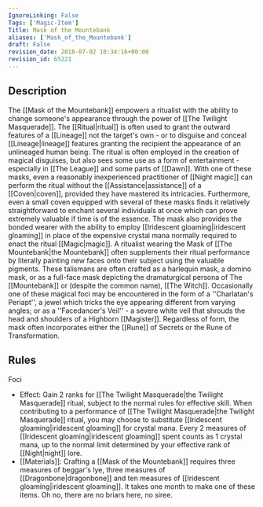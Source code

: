 ```yaml
---
IgnoreLinking: False
Tags: ['Magic-Item']
Title: Mask of the Mountebank
aliases: ['Mask_of_the_Mountebank']
draft: False
revision_date: 2018-07-02 10:34:16+00:00
revision_id: 65221
---
```


## Description
The [[Mask of the Mountebank]] empowers a ritualist with the ability to change someone's appearance through the power of [[The Twilight Masquerade]]. The [[Ritual|ritual]] is often used to grant the outward features of a [[Lineage]] not the target's own - or to disguise and conceal [[Lineage|lineage]] features granting the recipient the appearance of an unlineaged human being. The ritual is often employed in the creation of magical disguises, but also sees some use as a form of entertainment - especially in [[The League]] and some parts of [[Dawn]].
With one of these masks, even a reasonably inexperienced practitioner of [[Night magic]] can perform the ritual without the [[Assistance|assistance]] of a [[Coven|coven]], provided they have mastered its intricacies. Furthermore, even a small coven equipped with several of these masks finds it relatively straightforward to enchant several individuals at once which can prove extremely valuable if time is of the essence.
The mask also provides the bonded wearer with the ability to employ [[Iridescent gloaming|iridescent gloaming]] in place of the expensive crystal mana normally required to enact the ritual [[Magic|magic]]. A ritualist wearing the Mask of [[The Mountebank|the Mountebank]] often supplements their ritual performance by literally painting new faces onto their subject using the valuable pigments.
These talismans are often crafted as a harlequin mask, a domino mask, or as a full-face mask depicting the dramaturgical persona of The [[Mountebank]] or (despite the common name), [[The Witch]]. Occasionally one of these magical foci may be encountered in the form of a ''Charlatan's Periapt'', a jewel which tricks the eye appearing different from varying angles; or as a ''Facedancer's Veil'' - a severe white veil that shrouds the head and shoulders of a Highborn [[Magister]]. Regardless of form, the mask often incorporates either the [[Rune]] of Secrets or the Rune of Transformation.
## Rules
Foci
* Effect: Gain 2 ranks for [[The Twilight Masquerade|the Twilight Masquerade]] ritual, subject to the normal rules for effective skill. When contributing to a performance of [[The Twilight Masquerade|the Twilight Masquerade]] ritual, you may choose to substitute [[Iridescent gloaming|iridescent gloaming]] for crystal mana. Every 2 measures of [[Iridescent gloaming|iridescent gloaming]] spent counts as 1 crystal mana, up to the normal limit determined by your effective rank of [[Night|night]] lore. 
* [[Materials]]: Crafting a [[Mask of the Mountebank]] requires three measures of beggar's lye, three measures of [[Dragonbone|dragonbone]] and ten measures of [[Iridescent gloaming|iridescent gloaming]]. It takes one month to make one of these items.
Oh no, there are no briars here, no siree.
